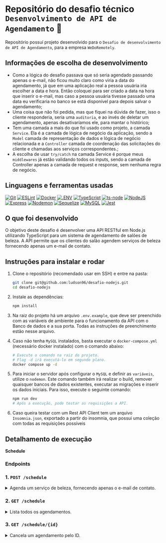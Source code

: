 # Repositório do desafio técnico `Desenvolvimento de API de Agendamento` 📅

Repositório possuí projeto desenvolvido para o `Desafio de desenvolvimento de API de Agendamento`, para a empresa `WeDoRemotely`.

## Informações de escolha de desenvolvimento

- Como a lógica do desafio passava que só seria agendado passando apenas o e-mail, não ficou muito claro como viria a data do agendamento, já que em uma aplicação real a pessoa usuária iria escolher a data e hora. Então coloquei para ser criado a data na hora que inserir o e-mail, mas caso a pessoa usuária tivesse passado uma data eu verificaria no banco se está disponível para depois salvar o agendamento;
- Uma coisa que não foi pedida, mas que fiquei na dúvida de fazer, isso o cliente responderia, seria uma `auditoria`, e ao invés de deletar um agendamento, apenas desativaríamos ele, para mantar o histórico;
- Tem uma camada a mais do que foi usado como projeto, a camada `Service`. Ela é a camada de lógica de negócio da aplicação, sendo a `Model` camada de representação de dados e lógica de negócio relacionada e a `Controller` camada de coordenação das solicitações do cliente e chamadas aos serviços correspondentes.;
- A escolha de usar `try/catch` na camada Service é porque meus `middlewares` já estão validando todos os inputs, sendo a camada de Controller apenas a camada de request e response, sem nenhuma regra de negócio.

## Linguagens e ferramentas usadas

[![Git][Git-logo]][Git-url]
[![ESLint][ESLint-logo]][ESLint-url]
[![Docker][Docker-logo]][Docker-url]
[![.ENV][.ENV-logo]][.ENV-url]
[![TypeScript][TypeScript-logo]][TypeScript-url]
[![ts-node][ts-node-logo]][ts-node-url]
[![NodeJS][NodeJS-logo]][NodeJS-url]
[![Express][Express-logo]][Express-url]
[![Nodemon][Nodemon-logo]][Nodemon-url]
[![Sequelize][Sequelize-logo]][Sequelize-url]
[![MySQL][MySQL-logo]][MySQL-url]
[![Jest][Jest-logo]][Jest-url]

## O que foi desenvolvido
   
O objetivo deste desafio é desenvolver uma API RESTful em Node.js utilizando TypeScript para um sistema de agendamento de salões de beleza. A API permite que os clientes do salão agendem serviços de beleza fornecendo apenas um e-mail de contato.

## Instruções para instalar e rodar

<!-- <details> -->

1. Clone o repositório (recomendado usar em SSH) e entre na pasta:

    ```bash
    git clone git@github.com:ludson96/desafio-nodejs.git
    cd desafio-nodejs
    ```

1. Instale as dependências:

    ```bash
    npm install
    ```

1. Na raiz do projeto há um arquivo `.env.example`, que deve ser preenchido com as variáveis de ambiente para o funcionamento da API com o Banco de dados e a sua porta. Todas as instruções de preenchimento estão nesse arquivo.

1. Caso não tenha `MySQL` instalados, basta executar o `docker-compose.yml` (necessário docker instalado) com o comando abaixo:

   ```bash
   # Execute o comando na raiz do projeto. 
   # Flag -d irá executá-lo em segundo plano.
   docker compose up -d
   ```
1. Para iniciar o servidor após configurar o `MySQL` e definir as `variáveis`, utilize o `nodemon`. Este comando também irá realizar o build, remover quaisquer bancos de dados existentes, executar as migrações e inserir os dados iniciais. Para isso, execute o seguinte comando:

   ```bash
   npm run dev
   # Após a execução, pode testar as requisições a API.
   ```

1. Caso queira testar com um Rest API Client tem um arquivo `Insomnia.json`, exportado a partir do insomnia, que possui uma coleção com todas as requisições possíveis

</details>

## Detalhamento de execução

<!-- <details> -->

  <summary><strong>Schedule</strong></summary>

### Endpoints

### 1. `POST /schedule`

<details>
  <summary>Agenda um serviço de beleza, fornecendo apenas o e-mail de contato.</summary><br />

Funciona da seguinte forma:

- `/schedule` (`POST`)
   - deve receber via corpo do POST um e-mail. 
     - Exemplo de requisição:
        ```json
        {
          "email": "maria_456@hotmail.com"
        }
        ```
   - em caso de sucesso:
      - retorna o status HTTP 201 (CREATED)
      - retorna uma mensagem e os dados do agendamento criado. 
        - Exemplo de resposta:

        ```json
        {
          "message": {
            "message": "Service scheduled successfully"
          },
          "newSchedule": {
            "scheduleDateTime": "2024-04-05T21:01:22.116Z",
            "id": 4,
            "email": "maria_456@hotmail.com"
          }
        }
        ```
    - caso não seja informado nenhum `email`, a rota retorna o status HTTP 400 com a
     mensagem `Email is required` no corpo da resposta.
    - caso seja informado apenas espaços vazios, a rota retorna o status HTTP 400 com a
     mensagem `Email cannot be an empty string` no corpo da resposta.
    - caso seja informado um `email` invalido, a rota retorna o status HTTP 400 com a
     mensagem `Invalid email format` no corpo da resposta.

</details>


### 2. `GET /schedule`

<details>
  <summary>Lista todos os agendamentos.</summary><br />

Funciona da seguinte forma:

- `/schedule` (`GET`)
   - retorna um array de todos os agendamentos. 
     - Exemplo de resposta:

        ```json
        [
          {
            "id": 1,
            "email": "exemple_123@hotmail.com",
            "scheduleDateTime": "2024-04-20T10:30:00.000Z"
          },
          {
            "id": 2,
            "email": "pedro-789@gmail.com",
            "scheduleDateTime": "2024-04-30T09:00:00.000Z"
          },
          {
            "id": 3,
            "email": "maria_456@hotmail.com",
            "scheduleDateTime": "2024-04-05T21:01:22.000Z"
          }
        ]
        ```

</details>

### 3. `GET /schedule/{id}`

<details>
  <summary>Cancela um agendamento pelo ID.</summary><br />

Funciona da seguinte forma:

- `/schedule/{id}` (`GET`):
   - recebe um `id` pelo caminho da rota e retorna uma mensagem de sucesso. 
     - Exemplo de resposta para a rota `/schedule/3` (supondo que exista um agendamento com `id = 3`):

        ```json
        {
          "message": "Scheduling canceled successfully"
        }
        ```
   - caso não exista um agendamento com esse `id`, a rota retorna o status HTTP 404 com a
     mensagem `Schedule not found with ID: 3` no corpo da resposta.
    - caso seja informado um `id` que não é um número, a rota retorna o status HTTP 400 com a
     mensagem `ID must be a number` no corpo da resposta.

</details>

</details>

[Git-logo]: https://img.shields.io/badge/git-%23F05033.svg?style=for-the-badge&logo=git&logoColor=white
[Git-url]: https://git-scm.com

[NodeJS-logo]: https://img.shields.io/badge/node.js-6DA55F?style=for-the-badge&logo=node.js&logoColor=white
[NodeJS-url]: https://nodejs.org/en/
[TypeScript-logo]: https://img.shields.io/badge/typescript-%23007ACC.svg?style=for-the-badge&logo=typescript&logoColor=white
[TypeScript-url]: https://www.typescriptlang.org/
[Docker-logo]: https://img.shields.io/badge/docker-%230db7ed.svg?style=for-the-badge&logo=docker&logoColor=white
[Docker-url]: https://www.docker.com
[Jest-logo]: https://img.shields.io/badge/-jest-%23C21325?style=for-the-badge&logo=jest&logoColor=white
[Jest-url]: https://jestjs.io
[MySQL-logo]: https://img.shields.io/badge/mysql-%2300f.svg?style=for-the-badge&logo=mysql&logoColor=white
[MySQL-url]: https://www.mysql.com
[Sequelize-logo]: https://img.shields.io/badge/Sequelize-52B0E7?style=for-the-badge&logo=Sequelize&logoColor=white
[Sequelize-url]: https://sequelize.org
[Express-logo]: https://img.shields.io/badge/express.js-%23404d59.svg?style=for-the-badge&logo=express&logoColor=%2361DAFB
[Express-url]: https://expressjs.com
[Nodemon-logo]: https://img.shields.io/badge/Nodemon-76D04B?logo=nodemon&logoColor=fff&style=for-the-badge
[Nodemon-url]: https://www.npmjs.com/package/nodemon
[ESLint-logo]: https://img.shields.io/badge/ESLint-4B3263?style=for-the-badge&logo=eslint&logoColor=white
[ESLint-url]: https://eslint.org/
[ts-node-logo]: https://img.shields.io/badge/ts--node-3178C6?logo=tsnode&logoColor=fff&style=for-the-badge
[ts-node-url]: https://www.npmjs.com/package/ts-node-dev
[.ENV-logo]: https://img.shields.io/badge/.ENV-ECD53F?logo=dotenv&logoColor=000&style=for-the-badge
[.ENV-url]: https://www.npmjs.com/package/dotenv